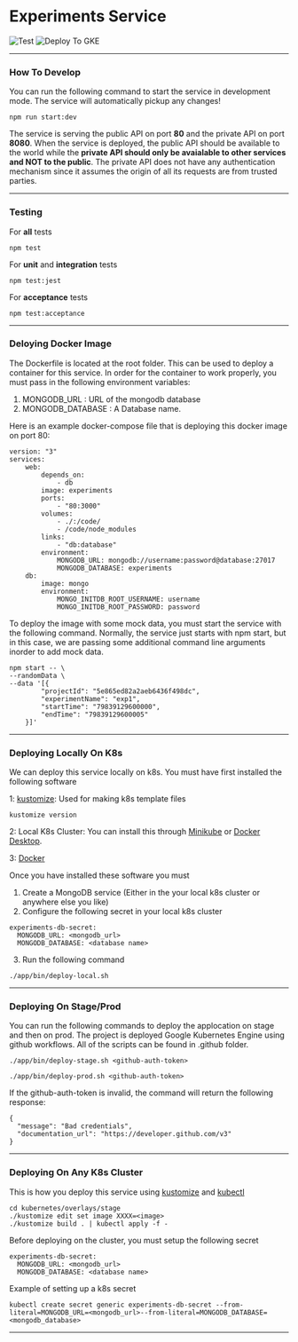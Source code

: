# Experiments Service

![Test](https://github.com/nj20/grizzly_bear-experiments/workflows/test/badge.svg?branch=master) ![Deploy To GKE](https://github.com/nj20/grizzly_bear-experiments/workflows/Deploy%20To%20GKE/badge.svg?branch=master)

---

### How To Develop

You can run the following command to start the service in development mode. The service will automatically pickup any changes!

```
npm run start:dev
```

The service is serving the public API on port **80** and the private API on port **8080**. When the service is deployed, the public API should be available to the world while the **private API should only be avaialable to other services and NOT to the public**. The private API does not have any authentication mechanism since it assumes the origin of all its requests are from trusted parties. 

---

### Testing

For **all** tests

```
npm test
```

For **unit** and **integration** tests

```
npm test:jest
```

For **acceptance** tests

```
npm test:acceptance
```

---

### Deloying Docker Image

The Dockerfile is located at the root folder. This can be used to deploy a container for this service. In order for the container to work properly, you must pass in the following environment variables:

1. MONGODB_URL : URL of the mongodb database
2. MONGODB_DATABASE : A Database name.

Here is an example docker-compose file that is deploying this docker image on port 80:

```
version: "3"
services:
    web:
        depends_on:
            - db
        image: experiments
        ports:
            - "80:3000"
        volumes:
            - ./:/code/
            - /code/node_modules
        links:
            - "db:database"
        environment:
            MONGODB_URL: mongodb://username:password@database:27017
            MONGODB_DATABASE: experiments
    db:
        image: mongo
        environment:
            MONGO_INITDB_ROOT_USERNAME: username
            MONGO_INITDB_ROOT_PASSWORD: password
```

To deploy the image with some mock data, you must start the service with the following command. Normally, the service just starts with npm start, but in this case, we are passing some additional command line arguments inorder to add mock data.

```
npm start -- \
--randomData \
--data '[{
        "projectId": "5e865ed82a2aeb6436f498dc",
        "experimentName": "exp1",
        "startTime": "79839129600000",
        "endTime": "79839129600005"
    }]'
```

---

### Deploying Locally On K8s

We can deploy this service locally on k8s. You must have first installed the following software

1: [kustomize](https://kustomize.io/): Used for making k8s template files

```
kustomize version
```

2: Local K8s Cluster: You can install this through [Minikube](https://kubernetes.io/docs/setup/learning-environment/minikube/) or [Docker Desktop](https://www.docker.com/products/docker-desktop).

3: [Docker](https://www.docker.com/)

Once you have installed these software you must

1. Create a MongoDB service (Either in the your local k8s cluster or anywhere else you like)
2. Configure the following secret in your local k8s cluster

```
experiments-db-secret:
  MONGODB_URL: <mongodb_url>
  MONGODB_DATABASE: <database name>
```

3. Run the following command

```
./app/bin/deploy-local.sh
```

---

### Deploying On Stage/Prod

You can run the following commands to deploy the applocation on stage and then on prod. The project is deployed Google Kubernetes Engine using github workflows. All of the scripts can be found in .github folder.

```
./app/bin/deploy-stage.sh <github-auth-token>
```

```
./app/bin/deploy-prod.sh <github-auth-token>
```

If the github-auth-token is invalid, the command will return the following response:

```
{
  "message": "Bad credentials",
  "documentation_url": "https://developer.github.com/v3"
}
```

---

### Deploying On Any K8s Cluster

This is how you deploy this service using [kustomize](https://kustomize.io/) and [kubectl](https://kubernetes.io/docs/tasks/tools/install-kubectl/)

```
cd kubernetes/overlays/stage
./kustomize edit set image XXXX=<image>
./kustomize build . | kubectl apply -f -
```

Before deploying on the cluster, you must setup the following secret

```
experiments-db-secret:
  MONGODB_URL: <mongodb_url>
  MONGODB_DATABASE: <database name>
```

Example of setting up a k8s secret

```
kubectl create secret generic experiments-db-secret --from-literal=MONGODB_URL=<mongodb_url>--from-literal=MONGODB_DATABASE=<mongodb_database>
```

---
